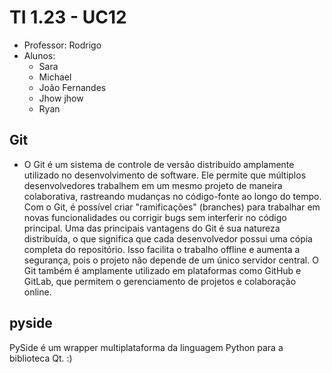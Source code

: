 # TI 1.23 - UC12

- Professor: Rodrigo
- Alunos:
  - Sara
  - Michael
  - João Fernandes
  - Jhow jhow
  - Ryan

## Git
 - O Git é um sistema de controle de versão distribuído amplamente utilizado no desenvolvimento de software. Ele permite que múltiplos desenvolvedores trabalhem em um mesmo projeto de maneira colaborativa, rastreando mudanças no código-fonte ao longo do tempo. Com o Git, é possível criar "ramificações" (branches) para trabalhar em novas funcionalidades ou corrigir bugs sem interferir no código principal. Uma das principais vantagens do Git é sua natureza distribuída, o que significa que cada desenvolvedor possui uma cópia completa do repositório. Isso facilita o trabalho offline e aumenta a segurança, pois o projeto não depende de um único servidor central. O Git também é amplamente utilizado em plataformas como GitHub e GitLab, que permitem o gerenciamento de projetos e colaboração online.

## pyside

PySide é um wrapper multiplataforma da linguagem Python para a biblioteca Qt. :)
